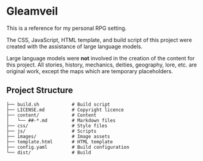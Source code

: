 # Gleamveil

This is a reference for my personal RPG setting.

The CSS, JavaScript, HTML template, and build script of this project were created with the assistance of large language models.

Large language models were  **not** involved in the creation of the content for this project. All stories, history, mechanics, deities, geography, lore, etc. are original work, except the maps which are temporary placeholders.

## Project Structure

```
├── build.sh            # Build script
├── LICENSE.md          # Copyright licence
├── content/            # Content
│   └── ##-*.md         # Markdown files
├── css/                # Style files
├── js/                 # Scripts
├── images/             # Image assets
├── template.html       # HTML template
├── config.yaml         # Build configuration
└── dist/               # Build
```